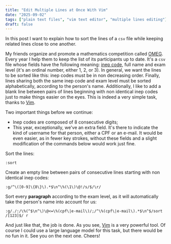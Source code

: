 ```yaml
---
title: "Edit Multiple Lines at Once With Vim"
date: "2025-09-02"
tags: ["plain text files", "vim text editor", "multiple lines editing"]
draft: false
---
```


In this post I want to explain how to sort the lines of a `csv` file while
keeping related lines close to one another.

My friends organize and promote a mathematics competition called [OMEG][]. Every
year I help them to keep the list of its participants up to date. It's a `csv`
file whose fields have the following meaning: [inep code][], full name and exam
level (it's an ordinal number, either 1, 2, or 3). In general, we want the lines
to be sorted like this: inep codes must be in non decreasing order. Finally,
lines sharing both the same inep code and exam level must be sorted
alphabetically, according to the person's name. Additionally, I like to add a
blank line between pairs of lines beginning with non identical inep codes just
to make things easier on the eyes. This is indeed a very simple task, thanks to
[Vim][].

Two important things before we continue:

- Inep codes are composed of 8 consecutive digits;
- This year, exceptionally, we've an extra field. It's there to indicate the
   kind of username for that person, either a CPF or an e-mail. It would be even
   easier, as in fewer key strokes, without these fields and a slight
   modification of the commands below would work just fine.

Sort the lines:

```shell
:sort
```

Create an empty line between pairs of consecutive lines starting with non
identical inep codes:

```shell
:g/^\([0-9]\{8\}\).*$\n^\%(\1\)\@!/s/$/\r/
```

Sort every **paragraph** according to the exam level, as it will automatically
take the person's name into account for us:

```shell
:g/./:/\%(^$\n^\)\@<=\%(cpf\|e-mail\)/;/^\%(cpf\|e-mail\).*$\n^$/sort /[123]$/ r
```

And just like that, the job is done. As you see, [Vim][] is a very powerful tool. Of
course I could use a large language model for this task, but there would be no
fun in it. See you on the next one. Cheers!

[OMEG]: https://omeg.ime.ufg.br/
[Vim]: https://www.vim.org/
[inep code]: https://www.gov.br/inep/pt-br/acesso-a-informacao/dados-abertos/inep-data/catalogo-de-escolas/
